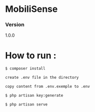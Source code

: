 # MobiliSense

### Version
1.0.0

# How to run : 

```sh
$ composer install
```
```sh
create .env file in the directory
```
```sh
copy content from .env.exemple to .env
```
```sh
$ php artisan key:generate
```
```sh
$ php artisan serve
```
